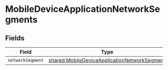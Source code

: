 # MobileDeviceApplicationNetworkSegments


## Fields

| Field                                                                                                        | Type                                                                                                         | Required                                                                                                     | Description                                                                                                  |
| ------------------------------------------------------------------------------------------------------------ | ------------------------------------------------------------------------------------------------------------ | ------------------------------------------------------------------------------------------------------------ | ------------------------------------------------------------------------------------------------------------ |
| `networkSegment`                                                                                             | [shared.MobileDeviceApplicationNetworkSegment](../../models/shared/mobiledeviceapplicationnetworksegment.md) | :heavy_minus_sign:                                                                                           | N/A                                                                                                          |